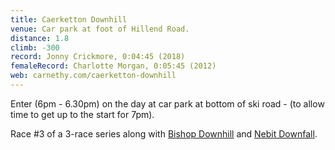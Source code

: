 ```yaml
---
title: Caerketton Downhill
venue: Car park at foot of Hillend Road.
distance: 1.8
climb: -300
record: Jonny Crickmore, 0:04:45 (2018)
femaleRecord: Charlotte Morgan, 0:05:45 (2012)
web: carnethy.com/caerketton-downhill
---
```

Enter (6pm - 6.30pm) on the day at car park at bottom of ski road - (to allow time to get up to the start for 7pm).

Race #3 of a 3-race series along with [Bishop Downhill](http://www.scottishhillracing.co.uk//RA-0312) and [Nebit Downfall](http://www.scottishhillracing.co.uk//RA-0311).